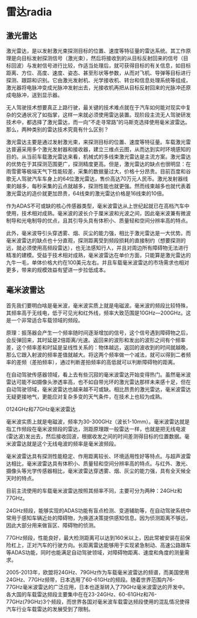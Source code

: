# 雷达radia


## 激光雷达

激光雷达，是以发射激光束探测目标的位置、速度等特征量的雷达系统。其工作原理是向目标发射探测信号（激光束），然后将接收到的从目标反射回来的信号（目标回波）与发射信号进行比较，作适当处理后，就可获得目标的有关信息，如目标距离、方位、高度、速度、姿态、甚至形状等参数，从而对飞机、导弹等目标进行探测、跟踪和识别。它由激光发射机、光学接收机、转台和信息处理系统等组成，激光器将电脉冲变成光脉冲发射出去，光接收机再把从目标反射回来的光脉冲还原成电脉冲，送到显示器。

无人驾驶技术想要真正上路行驶，最关键的技术难点就在于汽车如何能对现实中复杂的交通状况了如指掌，这样一来就必须使用雷达装置。现阶段主流无人驾驶研发技术中，都选择了激光雷达，而一向“不走寻常路”的马斯克选择使用毫米波雷达。那么，两种类别的雷达技术究竟有什么区别？


激光雷达主要是通过发射激光束，来探测目标的位置、速度等特征量。车载激光雷达普遍采用多个激光发射器和接收器，建立三维点云图，从而达到实时环境感知的目的。从当前车载激光雷达来看，机械式的多线束激光雷达是主流方案。激光雷达的优势在于其探测范围更广，探测精度更高。但是，激光雷达的缺点也很明显：在雨雪雾等极端天气下性能较差，采集的数据量过大，价格十分昂贵。目前百度和谷歌无人驾驶汽车车身上的64位激光雷达，售价高达70万元人民币。激光发射器线束的越多，每秒采集的云点就越多，探测性能也就更强。然而线束越多也就代表着激光雷达的造价就更加昂贵，64线束的激光雷达价格是16线束的10倍。　　

作为ADAS不可或缺的核心传感器类型，毫米波雷达从上世纪起就已在高档汽车中使用，技术相对成熟。毫米波的波长介于厘米波和光波之间，因此毫米波兼有微波制导和光电制导的优点，且其引导头具有体积小、质量轻和空间分辨率高的特点。

此外，毫米波导引头穿透雾、烟、灰尘的能力强，相比于激光雷达是一大优势。而毫米波雷达的缺点也十分直观，探测距离受到频段损耗的直接制约（想要探测的远，就必须使用高频段雷达），也无法感知行人，并且对周边所有障碍物无法进行精准的建模。受益于技术相对成熟，毫米波雷达在单价方面，只能算是激光雷达的九牛一毛，单体价格大约在100美元左右。并且车载毫米波雷达的市场需求也相对更多，带来的规模效益有望进一步拉低成本。


## 毫米波雷达
首先我们要明白啥是毫米波，毫米波实质上就是电磁波。毫米波的频段比较特殊，其频率高于无线电，低于可见光和红外线，频率大致范围是10GHz—200GHz。这是一个非常适合车载领域的频段。

原理：振荡器会产生一个频率随时间逐渐增加的信号，这个信号遇到障碍物之后，会反弹回来，其时延是2倍距离/光速。返回来的波形和发出的波形之间有个频率差，这个频率差和时延是呈线性关系的：物体越远，返回的波收到的时间就越晚，那么它跟入射波的频率差值就越大。将这两个频率做一个减法，就可以得到二者频率的差频（差拍频率），通过判断差拍频率的高低就可以判断障碍物的距离。

  
在自动驾驶传感器领域，看上去有些沉寂的毫米波雷达开始变得热门。虽然毫米波雷达可能不如摄像头渗透率高，也不如自带光环的激光雷达那样未来感十足，但在自动驾驶领域，毫米波雷达也越来越不可或缺。相比昂贵的激光雷达，毫米波雷达无疑更接地气，更能应对复杂多变的天气条件，在技术上也较为成熟。

0124GHz和77GHz毫米波雷达

毫米波实质上就是电磁波，频率为30-300GHz（波长1-10mm）。毫米波雷达就是指工作频段在毫米波频段的雷达，测距原理跟一般雷达一样，也就是把无线电波(雷达波)发出去，然后接收回波，根据收发之间的时间差测得目标的位置数据。毫米波雷达就是这个无线电波的频率是毫米波频段。

毫米波雷达具有探测性能稳定、作用距离较长、环境适用性好等特点。与超声波雷达相比，毫米波雷达具有体积小、质量轻和空间分辨率高的特点。与红外、激光、摄像头等光学传感器相比，毫米波雷达穿透雾、烟、灰尘的能力强，具有全天候全天时的特点。

目前主流使用的车载毫米波雷达按照其频率不同，主要可分为两种：24GHz和77GHz。

24GHz频段，能够实现的ADAS功能有盲点检测、变道辅助等，在自动驾驶系统中常用于感知车辆近处的障碍物，为换道决策提供感知信息。因为侦测距离不够远，因此大部分用来做盲区、障碍物的侦测。

77GHz频段，性能良好，最大检测距离可以达到160米以上，因此常被安装在前保险杠上，正对汽车的行驶方向。长距离雷达能够用于实现紧急制动、高速公路跟车等ADAS功能，同时也能满足自动驾驶领域，对障碍物距离、速度和角度的测量需求。

2005-2013年，欧盟将24GHz、79GHz作为车载毫米波雷达的频谱，而美国使用24GHz、77GHz频带，日本选用了60-61GHz的频段。随着世界范围内76-77GHz毫米波雷达的广泛应用，日本也逐渐转入了79GHz毫米波雷达的开发中。各大国的车载雷达频段主要集中在在23-24GHz、60-61GHz和76-77GHz(79GHz)3个频段，而世界各国对毫米波车载雷达频段使用的混乱情况使得汽车行业车载雷达的发展受到了限制。

